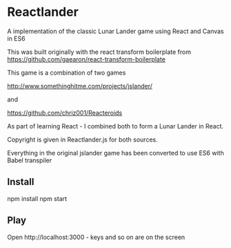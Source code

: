# Reactlander
A implementation of the classic Lunar Lander game using React and Canvas in ES6

This was built originally with the react transform boilerplate from
https://github.com/gaearon/react-transform-boilerplate

This game is a combination of two games

http://www.somethinghitme.com/projects/jslander/

and

https://github.com/chriz001/Reacteroids

As part of learning React - I combined both to form a Lunar Lander in React.

Copyright is given in Reactlander.js for both sources.

Everything in the original jslander game has been converted to use ES6 with Babel transpiler

## Install

npm install
npm start

## Play

Open http://localhost:3000 - keys and so on are on the screen
